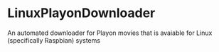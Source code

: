# LinuxPlayonDownloader
An automated downloader for Playon movies that is avaiable for Linux (specifically Raspbian) systems
